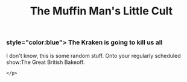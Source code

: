 <html>
<header> 
<h1>The Muffin Man's Little Cult</h1>
</header>
<body>
    <h3> style="color:blue"> The Kraken is going to kill us all</h3>
    <p> I don't know, this is some random stuff. Onto your regularly scheduled show:The Great British Bakeoff.






    </p>
</body>












</html>






